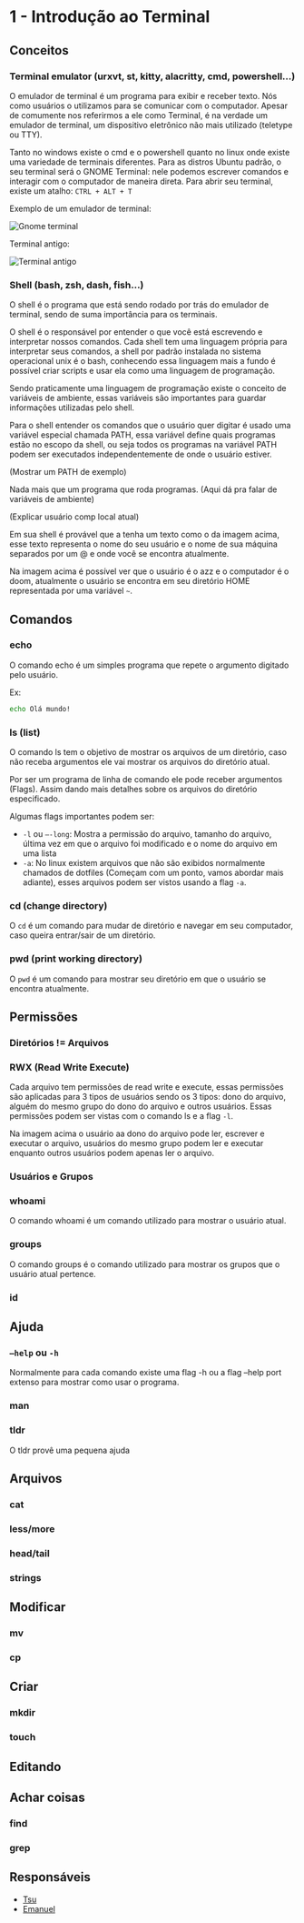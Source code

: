 # 1 - Introdução ao Terminal

## Conceitos

### Terminal emulator (urxvt, st, kitty, alacritty, cmd, powershell…)

O emulador de terminal é um programa para exibir e receber texto. Nós como usuários o utilizamos para se comunicar com o computador. Apesar de comumente nos referirmos a ele como Terminal, é na verdade um emulador de terminal, um dispositivo eletrônico não mais utilizado (teletype ou TTY).

Tanto no windows existe o cmd e o powershell quanto no linux onde existe uma variedade de terminais diferentes. Para as distros Ubuntu padrão, o seu terminal será o GNOME Terminal: nele podemos escrever comandos e interagir com o computador de maneira direta. Para abrir seu terminal, existe um atalho: `CTRL + ALT + T`

Exemplo de um emulador de terminal:

![Gnome terminal](./assets/Gnome_terminal.png)

Terminal antigo:

![Terminal antigo](./assets/Terminal_antigo.png)

### Shell (bash, zsh, dash, fish…)

O shell é o programa que está sendo rodado por trás do emulador de terminal, sendo de suma importância para os terminais.

O shell é o responsável por entender o que você está escrevendo e interpretar nossos comandos. Cada shell tem uma linguagem própria para interpretar seus comandos, a shell por padrão instalada no sistema operacional unix é o bash, conhecendo essa linguagem mais a fundo é possível criar scripts e usar ela como uma linguagem de programação.

Sendo praticamente uma linguagem de programação existe o conceito de variáveis de ambiente, essas variáveis são importantes para guardar informações utilizadas pelo shell.

Para o shell entender os comandos que o usuário quer digitar é usado uma variável especial chamada PATH, essa variável define quais programas estão no escopo da shell, ou seja todos os programas na variável PATH podem ser executados independentemente de onde o usuário estiver.

(Mostrar um PATH de exemplo)

Nada mais que um programa que roda programas. (Aqui dá pra falar de variáveis de ambiente)

 (Explicar usuário comp local atual)

Em sua shell é provável que a tenha um texto como o da imagem acima, esse texto representa o nome do seu usuário e o nome de sua máquina separados por um @ e onde você se encontra atualmente.

Na imagem acima é possível ver que o usuário é o azz e o computador é o doom, atualmente o usuário se encontra em seu diretório HOME representada por uma variável `~`.

## Comandos

### echo

O comando echo é um simples programa que repete o argumento digitado pelo usuário.

Ex:
```bash
echo Olá mundo!
```

### ls (list)

O comando ls tem o objetivo de mostrar os arquivos de um diretório, caso não receba argumentos ele vai mostrar os arquivos do diretório atual.

Por ser um programa de linha de comando ele pode receber argumentos (Flags). Assim dando mais detalhes sobre os arquivos do diretório especificado.

Algumas flags importantes podem ser:
* `-l` ou `–-long`: Mostra a permissão do arquivo, tamanho do arquivo, última vez em que o arquivo foi modificado e o nome do arquivo em uma lista
* `-a`: No linux existem arquivos que não são exibidos normalmente chamados de dotfiles (Começam com um ponto, vamos abordar mais adiante), esses arquivos podem ser vistos usando a flag `-a`.

### cd (change directory)

O `cd` é um comando para mudar de diretório e navegar em seu computador, caso queira entrar/sair de um diretório.

### pwd (print working directory)

O `pwd` é um comando para mostrar seu diretório em que o usuário se encontra atualmente.

## Permissões

### Diretórios != Arquivos

### RWX (Read Write Execute)

Cada arquivo tem permissões de read write e execute, essas permissões são aplicadas para 3 tipos de usuários sendo os 3 tipos: dono do arquivo, alguém do mesmo grupo do dono do arquivo e outros usuários. Essas permissões podem ser vistas com o comando ls e a flag `-l`.

Na imagem acima o usuário aa dono do arquivo pode ler, escrever e executar o arquivo, usuários do mesmo grupo podem ler e executar enquanto outros usuários podem apenas ler o arquivo.

### Usuários e Grupos

### whoami

O comando whoami é um comando utilizado para mostrar o usuário atual.

### groups

O comando groups é o comando utilizado para mostrar os grupos que o usuário atual pertence.

### id

## Ajuda

### `–help` ou `-h`

Normalmente para cada comando existe uma flag -h ou a flag –help port extenso para mostrar como usar o programa.

### man

### tldr

O tldr provê uma pequena ajuda 

## Arquivos

### cat

### less/more

### head/tail

### strings

## Modificar

### mv

### cp

## Criar

### mkdir
### touch

## Editando

## Achar coisas
### find
### grep

## Responsáveis
* [Tsu](https://github.com/HTsuyoshi)
* [Emanuel]()

